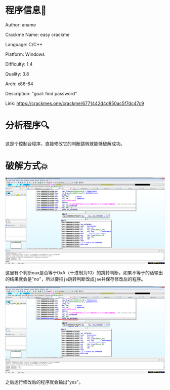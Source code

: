 # 程序信息📄

Author: aname

Crackme Name: easy crackme

Language: C/C++

Platform: Windows

Difficulty: 1.4

Quality: 3.8

Arch: x86-64

Description: "goal: find password"

Link: https://crackmes.one/crackme/6771442d4d850ac5f7dc47c9

# 分析程序🔍

这是个控制台程序，直接修改它的判断跳转就能够破解成功。

# 破解方式💥

![图片1](Image/2025-05-03_14-10-40.png)

这里有个判断eax是否等于0xA（十进制为10）的跳转判断，如果不等于的话输出的结果就会是"no"，所以要把`je`跳转判断改成`jne`并保存修改后的程序。

![图片2](Image/2025-05-03_14-15-21.png)

之后运行修改后的程序就会输出"yes"。

